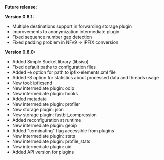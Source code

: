 **Future release:**

**Version 0.8.1:**

*  Multiple destinations support in forwarding storage plugin
*  Improvements to anonymization intermediate plugin
*  Fixed sequence number gap detection
*  Fixed padding problem in NFv9 -> IPFIX conversion

**Version 0.8.0:**

*  Added Simple Socket library (libsiso)
*  Fixed default paths to configuration files
*  Added -e option for path to ipfix-elements.xml file
*  Added -S option for statistics about processed data and threads usage
*  New tool: ipfixsend
*  New intermediate plugin: odip
*  New intermediate plugin: hooks
*  Added metadata
*  New intermediate plugin: profiler
*  New storage plugin: json
*  New storage plugin: fastbit_compression
*  Added reconfiguration at runtime
*  New intermediate plugin: geoip
*  Added "terminating" flag accessible from plugins
*  New intermediate plugin: stats
*  New intermediate plugin: profile_stats
*  New intermediate plugin: uid
*  Added API version for plugins
